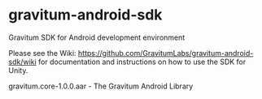 # gravitum-android-sdk


Gravitum SDK for Android development environment

Please see the Wiki: https://github.com/GravitumLabs/gravitum-android-sdk/wiki for documentation and instructions on how to use the SDK for Unity.

gravitum.core-1.0.0.aar - The Gravitum Android Library
